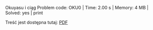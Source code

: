 Okuyasu i ciąg
Problem code: OKU0 | Time: 2.00 s | Memory: 4 MB | Solved: yes | print

Treść jest dostępna tutaj: [PDF](https://turnieje.solve.edu.pl/contests/download_desc/45)
